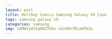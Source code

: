 ```yaml
---
layout: post
title: Hellboy Comics Samsung Galaxy S9 Case
tags: samsung galaxy s9
categories: samsung
img: 1mMW3jWJVg06ZfGXv-x2zXbn7NlakPb3u
---
```

